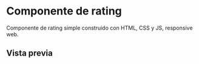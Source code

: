 # Componente de rating

Componente de rating simple construido con HTML, CSS y JS, responsive web.

## Vista previa
